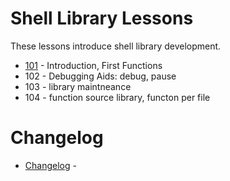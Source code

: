 

# Shell Library Lessons

These lessons introduce shell library development. 

+ [101](./101/index.html) - Introduction, First Functions
+ 102 - Debugging Aids: debug, pause 
+ 103 - library maintneance
+ 104 - function source library, functon per file

# Changelog

+ [Changelog](./Changelog.html) -
